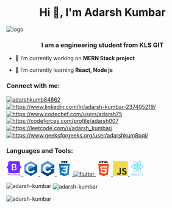 
<h1 align="center">Hi 👋, I'm Adarsh Kumbar</h1>

![logo](https://gifdb.com/images/high/animated-chock-coding-c78f6elj32sfoi8q.gif)

<h3 align="center">I am a engineering student from KLS GIT</h3>

- 🔭 I’m currently working on **MERN Stack project**

- 🌱 I’m currently learning **React, Node js**

<h3 align="left">Connect with me:</h3>
<p align="left">
<a href="https://twitter.com/adarshkumb84862" target="blank"><img align="center" src="https://raw.githubusercontent.com/rahuldkjain/github-profile-readme-generator/master/src/images/icons/Social/twitter.svg" alt="adarshkumb84862" height="30" width="40" /></a>
<a href="https://linkedin.com/in/https://www.linkedin.com/in/adarsh-kumbar-237405219/" target="blank"><img align="center" src="https://raw.githubusercontent.com/rahuldkjain/github-profile-readme-generator/master/src/images/icons/Social/linked-in-alt.svg" alt="https://www.linkedin.com/in/adarsh-kumbar-237405219/" height="30" width="40" /></a>
<a href="https://www.codechef.com/users/https://www.codechef.com/users/adarsh75" target="blank"><img align="center" src="https://cdn.jsdelivr.net/npm/simple-icons@3.1.0/icons/codechef.svg" alt="https://www.codechef.com/users/adarsh75" height="30" width="40" /></a>
<a href="https://codeforces.com/profile/https://codeforces.com/profile/adarsh007" target="blank"><img align="center" src="https://raw.githubusercontent.com/rahuldkjain/github-profile-readme-generator/master/src/images/icons/Social/codeforces.svg" alt="https://codeforces.com/profile/adarsh007" height="30" width="40" /></a>
<a href="https://www.leetcode.com/https://leetcode.com/u/adarsh_kumbar/" target="blank"><img align="center" src="https://raw.githubusercontent.com/rahuldkjain/github-profile-readme-generator/master/src/images/icons/Social/leet-code.svg" alt="https://leetcode.com/u/adarsh_kumbar/" height="30" width="40" /></a>
<a href="https://auth.geeksforgeeks.org/user/https://www.geeksforgeeks.org/user/adarshkum8pqi/" target="blank"><img align="center" src="https://raw.githubusercontent.com/rahuldkjain/github-profile-readme-generator/master/src/images/icons/Social/geeks-for-geeks.svg" alt="https://www.geeksforgeeks.org/user/adarshkum8pqi/" height="30" width="40" /></a>
</p>

<h3 align="left">Languages and Tools:</h3>
<p align="left"> <a href="https://getbootstrap.com" target="_blank" rel="noreferrer"> <img src="https://raw.githubusercontent.com/devicons/devicon/master/icons/bootstrap/bootstrap-plain-wordmark.svg" alt="bootstrap" width="40" height="40"/> </a> <a href="https://www.cprogramming.com/" target="_blank" rel="noreferrer"> <img src="https://raw.githubusercontent.com/devicons/devicon/master/icons/c/c-original.svg" alt="c" width="40" height="40"/> </a> <a href="https://www.w3schools.com/cpp/" target="_blank" rel="noreferrer"> <img src="https://raw.githubusercontent.com/devicons/devicon/master/icons/cplusplus/cplusplus-original.svg" alt="cplusplus" width="40" height="40"/> </a> <a href="https://www.w3schools.com/css/" target="_blank" rel="noreferrer"> <img src="https://raw.githubusercontent.com/devicons/devicon/master/icons/css3/css3-original-wordmark.svg" alt="css3" width="40" height="40"/> </a> <a href="https://flutter.dev" target="_blank" rel="noreferrer"> <img src="https://www.vectorlogo.zone/logos/flutterio/flutterio-icon.svg" alt="flutter" width="40" height="40"/> </a> <a href="https://www.w3.org/html/" target="_blank" rel="noreferrer"> <img src="https://raw.githubusercontent.com/devicons/devicon/master/icons/html5/html5-original-wordmark.svg" alt="html5" width="40" height="40"/> </a> <a href="https://developer.mozilla.org/en-US/docs/Web/JavaScript" target="_blank" rel="noreferrer"> <img src="https://raw.githubusercontent.com/devicons/devicon/master/icons/javascript/javascript-original.svg" alt="javascript" width="40" height="40"/> </a> <a href="https://reactjs.org/" target="_blank" rel="noreferrer"> <img src="https://raw.githubusercontent.com/devicons/devicon/master/icons/react/react-original-wordmark.svg" alt="react" width="40" height="40"/> </a> </p>

<p><img align="left" src="https://github-readme-stats.vercel.app/api/top-langs?username=adarsh-kumbar&show_icons=true&locale=en&layout=compact" alt="adarsh-kumbar" /></p>

<p>&nbsp;<img align="center" src="https://github-readme-stats.vercel.app/api?username=adarsh-kumbar&show_icons=true&locale=en" alt="adarsh-kumbar" /></p>

<p><img align="center" src="https://github-readme-streak-stats.herokuapp.com/?user=adarsh-kumbar&" alt="adarsh-kumbar" /></p>
